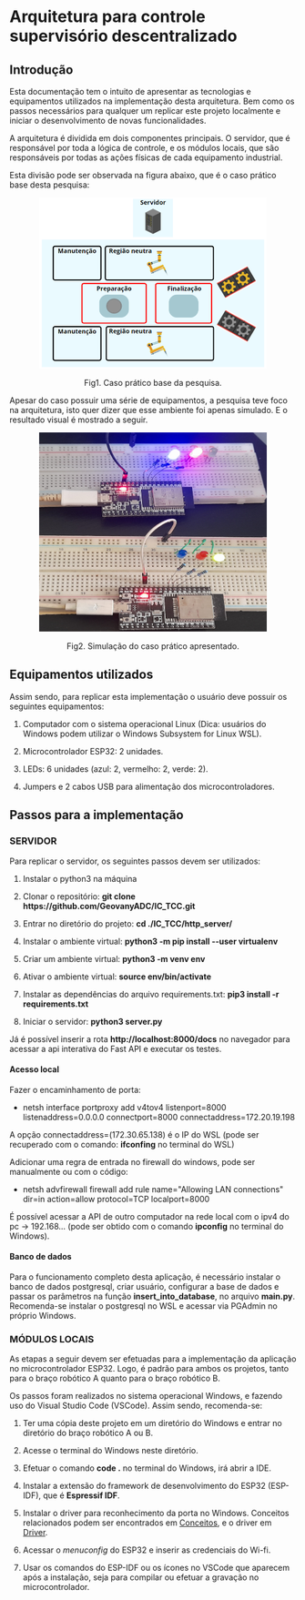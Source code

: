 # **Arquitetura para controle supervisório descentralizado**

## **Introdução**

Esta documentação tem o intuito de apresentar as tecnologias e equipamentos utilizados na implementação desta arquitetura. Bem como os passos necessários para qualquer um replicar este projeto localmente e iniciar o desenvolvimento de novas funcionalidades.

A arquitetura é dividida em dois componentes principais. O servidor, que é responsável por toda a lógica de controle, e os módulos locais, que são responsáveis por todas as ações físicas de cada equipamento industrial.

Esta divisão pode ser observada na figura abaixo, que é o caso prático base desta pesquisa:

<div align="center">
<img src="./figuras/layout.png" width="400" height="300">

Fig1. Caso prático base da pesquisa.
</div>

Apesar do caso possuir uma série de equipamentos, a pesquisa teve foco na arquitetura, isto quer dizer que esse ambiente foi apenas simulado. E o resultado visual é mostrado a seguir.

<div align="center">
<img src="./figuras/estadoslocais.jpg" width="400" height="350">

Fig2. Simulação do caso prático apresentado.
</div>

## **Equipamentos utilizados**

Assim sendo, para replicar esta implementação o usuário deve possuir os seguintes equipamentos:

1. Computador com o sistema operacional Linux (Dica: usuários do Windows podem utilizar o Windows Subsystem for Linux WSL).

2. Microcontrolador ESP32: 2 unidades.

3. LEDs: 6 unidades (azul: 2, vermelho: 2, verde: 2).

4. Jumpers e 2 cabos USB para alimentação dos microcontroladores. 

## **Passos para a implementação**

### **SERVIDOR**

Para replicar o servidor, os seguintes passos devem ser utilizados:

1. Instalar o python3 na máquina

2. Clonar o repositório: **git clone https[]()://github.com/GeovanyADC/IC_TCC.git**

3. Entrar no diretório do projeto: **cd ./IC_TCC/http_server/**

4. Instalar o ambiente virtual: **python3 -m pip install --user virtualenv**

5. Criar um ambiente virtual: **python3 -m venv env**

6. Ativar o ambiente virtual: **source env/bin/activate**

7. Instalar as dependências do arquivo requirements.txt: **pip3 install -r requirements.txt**

8. Iniciar o servidor: **python3 server.py**

Já é possível inserir a rota **http[]()://localhost:8000/docs** no navegador para acessar a api interativa do Fast API e executar os testes.

#### **Acesso local**

Fazer o encaminhamento de porta:
- netsh interface portproxy add v4tov4 listenport=8000 listenaddress=0.0.0.0 connectport=8000 connectaddress=172.20.19.198

A opção connectaddress=(172.30.65.138) é o IP do WSL (pode ser recuperado com o comando: **ifconfing** no terminal do WSL)

Adicionar uma regra de entrada no firewall do windows, pode ser manualmente ou com o código:
- netsh advfirewall firewall add rule name="Allowing LAN connections" dir=in action=allow protocol=TCP localport=8000

É possível acessar a API de outro computador na rede local com o ipv4 do pc -> 192.168... (pode ser obtido com o comando **ipconfig** no terminal do Windows).


#### **Banco de dados**

Para o funcionamento completo desta aplicação, é necessário instalar o banco de dados postgresql, criar usuário, configurar a base de dados e passar os parâmetros na função **insert_into_database**, no arquivo **main.py**. Recomenda-se instalar o postgresql no WSL e acessar via PGAdmin no próprio Windows.

### **MÓDULOS LOCAIS**

As etapas a seguir devem ser efetuadas para a implementação da aplicação no microcontrolador ESP32. Logo, é padrão para ambos os projetos, tanto para o braço robótico A quanto para o braço robótico B.

Os passos foram realizados no sistema operacional Windows, e fazendo uso do Visual Studio Code (VSCode). Assim sendo, recomenda-se:

1. Ter uma cópia deste projeto em um diretório do Windows e entrar no diretório do braço robótico A ou B.

2. Acesse o terminal do Windows neste diretório.

3. Efetuar o comando **code .** no terminal do Windows, irá abrir a IDE.

4. Instalar a extensão do framework de desenvolvimento do ESP32 (ESP-IDF), que é **Espressif IDF**.

5. Instalar o driver para reconhecimento da porta no Windows. Conceitos relacionados podem ser encontrados em [Conceitos](https://docs.espressif.com/projects/esp-idf/en/latest/esp32/get-started/establish-serial-connection.html), e o driver em [Driver](https://www.silabs.com/developers/usb-to-uart-bridge-vcp-drivers).

6. Acessar o _menuconfig_ do ESP32 e inserir as credenciais do Wi-fi.

7. Usar os comandos do ESP-IDF ou os ícones no VSCode que aparecem após a instalação, seja para compilar ou efetuar a gravação no microcontrolador.



